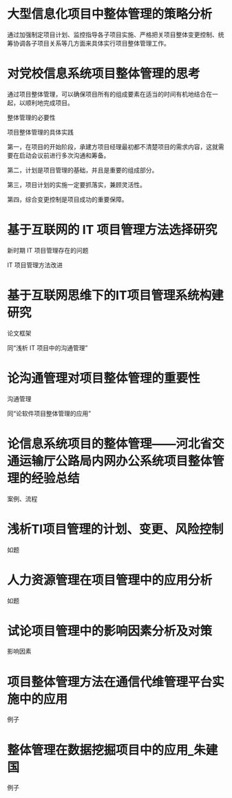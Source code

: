 # 大型信息化项目中整体管理的策略分析

通过加强制定项目计划、监控指导各子项目实施、严格把关项目整体变更控制、统筹协调各子项目关系等几方面来具体实行项目整体管理工作。

# 对党校信息系统项目整体管理的思考

通过项目整体管理，可以确保项目所有的组成要素在适当的时间有机地结合在一起，以顺利地完成项目。

整体管理的必要性

项目整体管理的具体实践

第一，在项目的开始阶段，承建方项目经理最初都不清楚项目的需求内容，这就需要在启动会议前进行多次沟通和筹备。

第二，计划是项目管理的基础，并且是重要的组成部分。

第三，项目计划的实施一定要抓落实，兼顾灵活性。

第四，综合变更控制是项目成功的重要保障。

# 基于互联网的 IT 项目管理方法选择研究

新时期 IT 项目管理存在的问题

IT 项目管理方法改进

# 基于互联网思维下的IT项目管理系统构建研究

论文框架

同“浅析 IT 项目中的沟通管理”

# 论沟通管理对项目整体管理的重要性

沟通管理

同“论软件项目整体管理的应用”

# 论信息系统项目的整体管理——河北省交通运输厅公路局内网办公系统项目整体管理的经验总结

案例、流程

# 浅析Tl项目管理的计划、变更、风险控制

如题

# 人力资源管理在项目管理中的应用分析

如题

# 试论项目管理中的影响因素分析及对策

影响因素

# 项目整体管理方法在通信代维管理平台实施中的应用

例子

# 整体管理在数据挖掘项目中的应用_朱建国

例子
